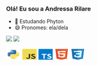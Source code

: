 ### Olá! Eu sou a Andressa Rilare

- 🌱 Estudando Phyton
- 😄 Pronomes: ela/dela

<div>
  <a href"https://github.com/rilare">
  <img height="180cm" src="https://github-readme-stats.versel.app/api?username=rilare&show_icons=true&theme=dracula&include_a11_commits=true&count_private=true"/>
  <img height="180cm" src="https://github-readme-stats.vercel.app/api/top-langs/?username=rilare&layout=compact&langs_count=16&theme=dracula"/>
</div>
<div style="display: inline_block"><br>
  <img align="center" alt="Rilare-Python" height="30" width="40" src="https://raw.githubusercontent.com/devicons/devicon/master/icons/python/python-original.svg">
  <img align="center" alt="Rilare-JS" height="30" width="40" src="https://raw.githubusercontent.com/devicons/devicon/master/icons/javascript/javascript-original.svg">
  <img align="center" alt="Rilare-TS" height="30" width="40" src="https://raw.githubusercontent.com/devicons/devicon/master/icons/typescript/typescript-original.svg">
  <img align="center" alt="Rilare-HTML" height="30" width="40" src="https://raw.githubusercontent.com/devicons/devicon/master/icons/html5/html5-original.svg">
  <img align="center" alt="Rilare-CSS" height="30" width="40" src="https://raw.githubusercontent.com/devicons/devicon/master/icons/css3/css3-original.svg">
  
